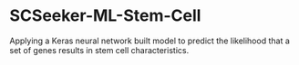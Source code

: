 # SCSeeker-ML-Stem-Cell
Applying a Keras neural network built model to predict the likelihood that a set of genes results in stem cell characteristics.
